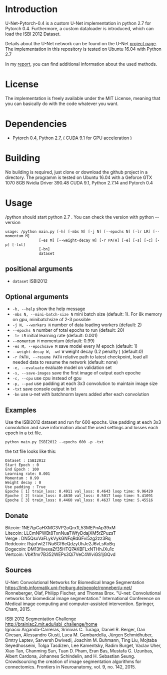 # Introduction
U-Net-Pytorch-0.4 is a custom U-Net implementation in python 2.7 for Pytorch 0.4.
Furthermore, a custom dataloader is introduced, which can load the ISBI 2012 Dataset.

Details about the U-Net network can be found on the U-Net [project page](https://lmb.informatik.uni-freiburg.de/people/ronneber/u-net/).
The implementation in this repository is tested on Ubuntu 16.04 with Python 2.7    

In my  [report](https://github.com/Mastercorp/U-Net-Pytorch-0.4/blob/master/practica%20final.pdf), you can find additional information about the used methods.

# License
The implementation is freely available under the MIT License,
meaning that you can basically do with the code whatever you want.



# Dependencies
* Pytorch 0.4, Python 2.7, ( CUDA 9.1 for GPU acceleration )   
 



# Building
No building is required, just clone or download the github project in a directory. The programm is tested on Ubuntu 16.04 with a Geforce GTX 1070 8GB Nvidia Driver 390.48 CUDA 9.1, Python 2.7.14 and Pytorch 0.4  


# Usage
/python should start python 2.7 . You can check the version with python --version
```
usage: /python main.py [-h] [-mbs N] [-j N] [--epochs N] [-lr LR] [--momentum M]
               [-es M] [--weight-decay W] [-r PATH] [-e] [-s] [-c] [-p] [-txt]
               [-bn]
               dataset

```
## positional arguments
* `dataset` ISBI2012

## Optional arguments
*  `-h, --help`            show the help message
*  `-mbs N, --mini-batch-size N`
                        mini batch size (default: 1). For 8k memory on gpu,
                        minibatchsize of 2-3 possible
*  `-j N, --workers N`     number of data loading workers (default: 2)
*  `--epochs N`            number of total epochs to run (default: 20)
*  `-lr LR`                initial learning rate (default: 0.001)
*  `--momentum M`          momentum (default: 0.99)
*  `-es M, --epochsave M`  save model every M epoch (default: 1)
*  `--weight-decay W, -wd W`
                        weight decay (L2 penalty ) (default:0)
*  `-r PATH, --resume PATH`
                        relative path to latest checkpoint, load all needed data to resume the network (default: none)   
*  `-e, --evaluate`        evaluate model on validation set
*  `-s, --save-images`     save the first image of output each epoche
*  `-c, --cpu`             use cpu instead of gpu
*  `-p, --pad`             use padding at each 3x3 convolution to maintain image
                        size
*  `-txt`                  save console output in txt
*  `-bn`                   use u-net with batchnorm layers added after each
                        convolution




## Examples


Use the ISBI2012 dataset and run for 600 epochs. Use padding at each 3x3 convolution and save information about the used settings and losses each epoch in a txt file.
```
python main.py ISBI2012 --epochs 600 -p -txt
```
the txt file looks like this:
```
Dataset : ISBI2012
Start Epoch : 0
End Epoch : 100
Learning rate: 0.001
Momentum : 0.99
Weight decay : 0
Use padding : True
Epoche [ 1] train_loss: 0.4911 val_loss: 0.4643 loop time: 9.96429
Epoche [ 2] train_loss: 0.4630 val_loss: 0.5017 loop time: 5.41091
Epoche [ 3] train_loss: 0.4460 val_loss: 0.4637 loop time: 5.45516
```

## Donate
Bitcoin: 1NE7tpCaHXMG3VP2oQrx1L53MEPnAp39xM  
Litecoin: LLCmNPWBt8TxnNuaTWfyDdajXM5rZPuzsT  
Verge   : DN5QsxVaFLykVykGNFqRdGFvi5zg2zz3Rq   
Reddcoin: Rsjofwt2TNu6Gf6eQdzyUhJe2J6vLsKoBq  
Dogecoin: DM13fiivexaZf35HTQ7AKBFLxNTHhJXu1c  
Vertcoin: VbKfmr7B352WEPs3Qi7VeC4WviGS1jGQvd  


## Sources
U-Net: Convolutional Networks for Biomedical Image Segmentation   
https://lmb.informatik.uni-freiburg.de/people/ronneber/u-net/   
Ronneberger, Olaf, Philipp Fischer, and Thomas Brox. "U-net: Convolutional networks for biomedical image segmentation." International Conference on Medical image computing and computer-assisted intervention. Springer, Cham, 2015.   

ISBI 2012 Segmentation Challenge   
http://brainiac2.mit.edu/isbi_challenge/home   
Ignacio Arganda-Carreras, Srinivas C. Turaga, Daniel R. Berger, Dan Ciresan, Alessandro Giusti, Luca M. Gambardella, Jürgen Schmidhuber, Dmtry Laptev, Sarversh Dwivedi, Joachim M. Buhmann, Ting Liu, Mojtaba Seyedhosseini, Tolga Tasdizen, Lee Kamentsky, Radim Burget, Vaclav Uher, Xiao Tan, Chanming Sun, Tuan D. Pham, Eran Bas, Mustafa G. Uzunbas, Albert Cardona, Johannes Schindelin, and H. Sebastian Seung. Crowdsourcing the creation of image segmentation algorithms for connectomics. Frontiers in Neuroanatomy, vol. 9, no. 142, 2015.   
